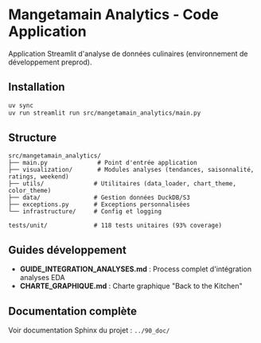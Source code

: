 # Mangetamain Analytics - Code Application

Application Streamlit d'analyse de données culinaires (environnement de développement preprod).

## Installation

```bash
uv sync
uv run streamlit run src/mangetamain_analytics/main.py
```

## Structure

```
src/mangetamain_analytics/
├── main.py              # Point d'entrée application
├── visualization/       # Modules analyses (tendances, saisonnalité, ratings, weekend)
├── utils/              # Utilitaires (data_loader, chart_theme, color_theme)
├── data/               # Gestion données DuckDB/S3
├── exceptions.py       # Exceptions personnalisées
└── infrastructure/     # Config et logging

tests/unit/             # 118 tests unitaires (93% coverage)
```

## Guides développement

- **GUIDE_INTEGRATION_ANALYSES.md** : Process complet d'intégration analyses EDA
- **CHARTE_GRAPHIQUE.md** : Charte graphique "Back to the Kitchen"

## Documentation complète

Voir documentation Sphinx du projet : `../90_doc/`
